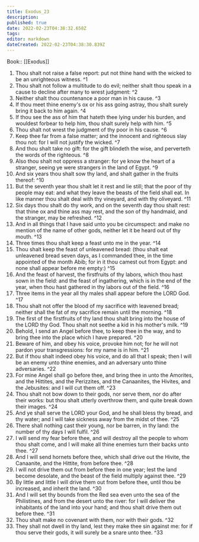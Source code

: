 ```yaml
---
title: Exodus_23
description: 
published: true
date: 2022-02-23T04:38:32.658Z
tags: 
editor: markdown
dateCreated: 2022-02-23T04:38:30.839Z
---
```


 Book:: [[Exodus]]
 1. Thou shalt not raise a false report: put not thine hand with the wicked to be an unrighteous witness. ^1
 2. Thou shalt not follow a multitude to do evil; neither shalt thou speak in a cause to decline after many to wrest judgment: ^2
 3. Neither shalt thou countenance a poor man in his cause. ^3
 4. If thou meet thine enemy's ox or his ass going astray, thou shalt surely bring it back to him again. ^4
 5. If thou see the ass of him that hateth thee lying under his burden, and wouldest forbear to help him, thou shalt surely help with him. ^5
 6. Thou shalt not wrest the judgment of thy poor in his cause. ^6
 7. Keep thee far from a false matter; and the innocent and righteous slay thou not: for I will not justify the wicked. ^7
 8. And thou shalt take no gift: for the gift blindeth the wise, and perverteth the words of the righteous. ^8
 9. Also thou shalt not oppress a stranger: for ye know the heart of a stranger, seeing ye were strangers in the land of Egypt. ^9
 10. And six years thou shalt sow thy land, and shalt gather in the fruits thereof: ^10
 11. But the seventh year thou shalt let it rest and lie still; that the poor of thy people may eat: and what they leave the beasts of the field shall eat. In like manner thou shalt deal with thy vineyard, and with thy oliveyard. ^11
 12. Six days thou shalt do thy work, and on the seventh day thou shalt rest: that thine ox and thine ass may rest, and the son of thy handmaid, and the stranger, may be refreshed. ^12
 13. And in all things that I have said unto you be circumspect: and make no mention of the name of other gods, neither let it be heard out of thy mouth. ^13
 14. Three times thou shalt keep a feast unto me in the year. ^14
 15. Thou shalt keep the feast of unleavened bread: (thou shalt eat unleavened bread seven days, as I commanded thee, in the time appointed of the month Abib; for in it thou camest out from Egypt: and none shall appear before me empty:) ^15
 16. And the feast of harvest, the firstfruits of thy labors, which thou hast sown in the field: and the feast of ingathering, which is in the end of the year, when thou hast gathered in thy labors out of the field. ^16
 17. Three items in the year all thy males shall appear before the LORD God. ^17
 18. Thou shalt not offer the blood of my sacrifice with leavened bread; neither shall the fat of my sacrifice remain until the morning. ^18
 19. The first of the firstfruits of thy land thou shalt bring into the house of the LORD thy God. Thou shalt not seethe a kid in his mother's milk. ^19
 20. Behold, I send an Angel before thee, to keep thee in the way, and to bring thee into the place which I have prepared. ^20
 21. Beware of him, and obey his voice, provoke him not; for he will not pardon your transgressions: for my name is in him. ^21
 22. But if thou shalt indeed obey his voice, and do all that I speak; then I will be an enemy unto thine enemies, and an adversary unto thine adversaries. ^22
 23. For mine Angel shall go before thee, and bring thee in unto the Amorites, and the Hittites, and the Perizzites, and the Canaanites, the Hivites, and the Jebusites: and I will cut them off. ^23
 24. Thou shalt not bow down to their gods, nor serve them, nor do after their works: but thou shalt utterly overthrow them, and quite break down their images. ^24
 25. And ye shall serve the LORD your God, and he shall bless thy bread, and thy water; and I will take sickness away from the midst of thee. ^25
 26. There shall nothing cast their young, nor be barren, in thy land: the number of thy days I will fulfil. ^26
 27. I will send my fear before thee, and will destroy all the people to whom thou shalt come, and I will make all thine enemies turn their backs unto thee. ^27
 28. And I will send hornets before thee, which shall drive out the Hivite, the Canaanite, and the Hittite, from before thee. ^28
 29. I will not drive them out from before thee in one year; lest the land become desolate, and the beast of the field multiply against thee. ^29
 30. By little and little I will drive them out from before thee, until thou be increased, and inherit the land. ^30
 31. And I will set thy bounds from the Red sea even unto the sea of the Philistines, and from the desert unto the river: for I will deliver the inhabitants of the land into your hand; and thou shalt drive them out before thee. ^31
 32. Thou shalt make no covenant with them, nor with their gods. ^32
 33. They shall not dwell in thy land, lest they make thee sin against me: for if thou serve their gods, it will surely be a snare unto thee. ^33
